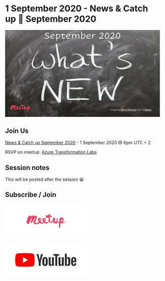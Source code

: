 # 1 September 2020 - News & Catch up 📰 September 2020

[![](files/20200901/cover.jpg)](https://www.meetup.com/Azure-Transformation-Labs/events/272374902/)

## Join Us

[News & Catch up September 2020](https://www.meetup.com/Azure-Transformation-Labs/events/272374902/) - 1 September 2020 @ 6pm UTC + 2

RSVP on meetup: [Azure Transformation Labs](https://www.meetup.com/Azure-Transformation-Labs/)

## Session notes

This will be posted after the session 😀

## Subscribe / Join

[![Azure Transformation Labs](files/_common/meetup.jpg)](https://www.meetup.com/Azure-Transformation-Labs/)

[![South Africa Durban UG](files/_common/YouTube.jpg)](https://www.youtube.com/channel/UCLiY63qnSK5H619_uKSue4g)
